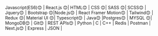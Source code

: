 Javascript(ES6)😊 | React.js 😊| HTML😊 | CSS 😊| SASS 😊| SCSS😊 | Jquery😊 | Bootstrap 😊|Node.js😊
| React Framer Motion😊 | Tailwind😊 | Redux 😊| Material UI 😊| Typescript😊 | Java😊
|Postgres😊 | MYSQL 😊| MongoDB😊 | Git😊 | REST APIs😊 | Python | C | C++ | Redis | Postman | Next.js😊 | Express | JSON
|